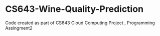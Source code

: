 # CS643-Wine-Quality-Prediction
Code created as part of CS643 Cloud Computing Project , Programming Assingment2
